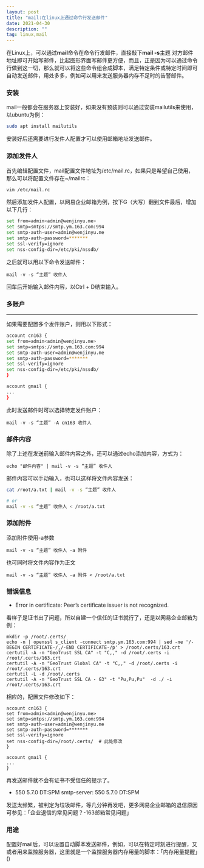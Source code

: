 ```yaml
---
layout: post
title: "mail:在linux上通过命令行发送邮件"
date: 2021-04-30
description: ""
tag: linux,mail
---
```


在Linux上，可以通过**mail**命令在命令行发邮件，直接敲下**mail -s**主题 对方邮件地址即可开始写邮件，比起图形界面写邮件更方便，而且，正是因为可以通过命令行做到这一切，那么就可以将这些命令组合成脚本，满足特定条件或特定时间即可自动发送邮件，用处多多，例如可以用来发送服务器内存不足时的告警邮件。

### 安装
mail一般都会在服务器上安装好，如果没有预装则可以通过安装mailutils来使用，以ubuntu为例：

```bash
sudo apt install mailutils
```

安装好后还需要进行发件人配置才可以使用邮箱地址发送邮件。

### 添加发件人
首先编辑配置文件，mail配置文件地址为/etc/mail.rc，如果只是希望自己使用，那么可以将配置文件存在~/mailrc：

```bash
vim /etc/mail.rc
```

然后添加发件人配置，以网易企业邮箱为例，按下G（大写）翻到文件最后，增加以下几行：

```bash
set from=admin<admin@wenjinyu.me>
set smtp=smtps://smtp.ym.163.com:994
set smtp-auth-user=admin@wenjinyu.me
set smtp-auth-password=*******
set ssl-verify=ignore
set nss-config-dir=/etc/pki/nssdb/
```

之后就可以用以下命令发送邮件：

`mail -v -s “主题” 收件人`

回车后开始输入邮件内容，以Ctrl + D结束输入。

### 多账户
---
如果需要配置多个发件账户，则用以下形式：

```bash
account cn163 {
set from=admin<admin@wenjinyu.me>
set smtp=smtps://smtp.ym.163.com:994
set smtp-auth-user=admin@wenjinyu.me
set smtp-auth-password=*******
set ssl-verify=ignore
set nss-config-dir=/etc/pki/nssdb/
}

account gmail {
...
}
```

此时发送邮件时可以选择特定发件账户：

`mail -v -s “主题” -A cn163 收件人`

### 邮件内容
除了上述在发送前输入邮件内容之外，还可以通过echo添加内容，方式为：

`echo "邮件内容" | mail -v -s “主题” 收件人`

邮件内容可以手动输入，也可以这样将文件内容发送：

```bash
cat /root/a.txt | mail -v -s “主题” 收件人

# or
mail -v -s “主题” 收件人 < /root/a.txt
```

### 添加附件
添加附件使用-a参数

`mail -v -s “主题” 收件人 -a 附件`

也可同时将文件内容作为正文

`mail -v -s “主题” 收件人 -a 附件 < /root/a.txt`

### 错误信息
+ Error in certificate: Peer’s certificate issuer is not recognized.

看样子是证书出了问题，所以自建一个信任的证书就行了，还是以网易企业邮箱为例：

```
mkdir -p /root/.certs/
echo -n | openssl s_client -connect smtp.ym.163.com:994 | sed -ne '/-BEGIN CERTIFICATE-/,/-END CERTIFICATE-/p' > /root/.certs/163.crt
certutil -A -n "GeoTrust SSL CA" -t "C,," -d /root/.certs -i /root/.certs/163.crt
certutil -A -n "GeoTrust Global CA" -t "C,," -d /root/.certs -i /root/.certs/163.crt
certutil -L -d /root/.certs
certutil -A -n "GeoTrust SSL CA - G3" -t "Pu,Pu,Pu"  -d ./ -i /root/.certs/163.crt
```

相应的，配置文件修改如下：

```
account cn163 {
set from=admin<admin@wenjinyu.me>
set smtp=smtps://smtp.ym.163.com:994
set smtp-auth-user=admin@wenjinyu.me
set smtp-auth-password=*******
set ssl-verify=ignore
set nss-config-dir=/root/.certs/  # 此处修改
}

account gmail {
...
}
```

再发送邮件就不会有证书不受信任的提示了。

+ 550 5.7.0 DT:SPM smtp-server: 550 5.7.0 DT:SPM

发送太频繁，被判定为垃圾邮件，等几分钟再发吧，更多网易企业邮箱的退信原因可参见：「企业退信的常见问题？-163邮箱常见问题」

### 用途
配置好mail后，可以设置自动脚本发送邮件，例如，可以在特定时刻进行提醒，又或者用来监控服务器，这里就是一个监控服务器内存用量的脚本：「内存用量提醒」()
